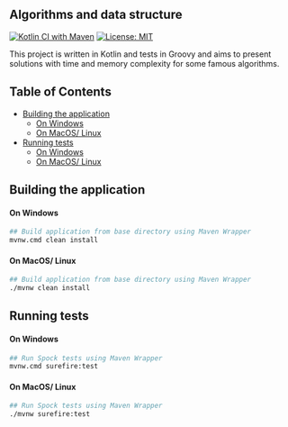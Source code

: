 Algorithms and data structure
-----------------------------
[![Kotlin CI with Maven](https://github.com/DanielMichalski/algorithms-and-data-structures/workflows/Kotlin%20CI%20with%20Maven/badge.svg)](https://github.com/DanielMichalski/algorithms-and-data-structures/actions?query=workflow%3A%22Kotlin+CI+with+Maven%22)
[![License: MIT](https://img.shields.io/badge/License-MIT-yellow.svg)](https://github.com/DanielMichalski/algorithms-and-data-structures/blob/master/LICENSE)

This project is written in Kotlin and tests in Groovy and aims to present solutions with time and memory complexity for some famous algorithms.

## Table of Contents
* [Building the application](#building-the-application)
    * [On Windows](#on-windows)
    * [On MacOS/ Linux](#on-macos-linux)
* [Running tests](#running-tests)
    * [On Windows](#on-windows)
    * [On MacOS/ Linux](#on-macos-linux)

## Building the application
#### On Windows
```bash
## Build application from base directory using Maven Wrapper
mvnw.cmd clean install
```

#### On MacOS/ Linux
```bash
## Build application from base directory using Maven Wrapper
./mvnw clean install
```

## Running tests
#### On Windows
```bash
## Run Spock tests using Maven Wrapper
mvnw.cmd surefire:test
```

#### On MacOS/ Linux
```bash
## Run Spock tests using Maven Wrapper
./mvnw surefire:test
```
